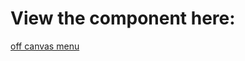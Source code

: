 # View the component here:

[off canvas menu](https://rawgit.com/benfaught/jsf-exercises/master/03.Building-simple-components/04.off-canvas-menu/index.html)

